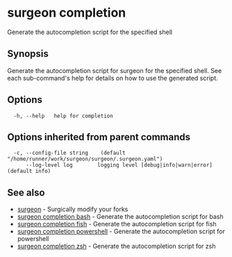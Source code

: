 # surgeon completion

Generate the autocompletion script for the specified shell

## Synopsis

Generate the autocompletion script for surgeon for the specified shell.
See each sub-command's help for details on how to use the generated script.


## Options

```
  -h, --help   help for completion
```

## Options inherited from parent commands

```
  -c, --config-file string    (default "/home/runner/work/surgeon/surgeon/.surgeon.yaml")
      --log-level log        logging level [debug|info|warn|error] (default info)
```

## See also

* [surgeon](surgeon.md)	 - Surgically modify your forks
* [surgeon completion bash](surgeon_completion_bash.md)	 - Generate the autocompletion script for bash
* [surgeon completion fish](surgeon_completion_fish.md)	 - Generate the autocompletion script for fish
* [surgeon completion powershell](surgeon_completion_powershell.md)	 - Generate the autocompletion script for powershell
* [surgeon completion zsh](surgeon_completion_zsh.md)	 - Generate the autocompletion script for zsh


